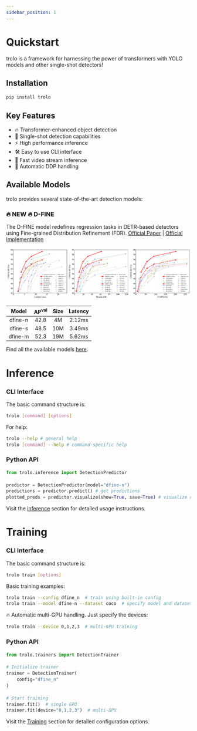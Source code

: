 ```yaml
---
sidebar_position: 1
---
```


# Quickstart

trolo is a framework for harnessing the power of transformers with YOLO models and other single-shot detectors!

## Installation

```bash
pip install trolo
```

## Key Features

- 🔥 Transformer-enhanced object detection
- 🎯 Single-shot detection capabilities  
- ⚡ High performance inference
- 🛠️ Easy to use CLI interface
- 🚀 Fast video stream inference
- 🧠 Automatic DDP handling

## Available Models

trolo provides several state-of-the-art detection models:

### 🔥 NEW 🔥 D-FINE
The D-FINE model redefines regression tasks in DETR-based detectors using Fine-grained Distribution Refinement (FDR).
[Official Paper](https://arxiv.org/abs/2410.13842) | [Official Implementation](https://github.com/Peterande/D-FINE)

![D-FINE Stats](https://raw.githubusercontent.com/Peterande/storage/master/figs/stats_padded.png)

| Model | AP<sup>val</sup> | Size | Latency |
|:---:|:---:|:---:|:---:|
| dfine-n | 42.8 | 4M | 2.12ms |
| dfine-s | 48.5 | 10M | 3.49ms |
| dfine-m | 52.3 | 19M | 5.62ms |

Find all the available models [here](/models/index.md).

# Inference

### CLI Interface

The basic command structure is:

```bash
trolo [command] [options]
```

For help:
```bash
trolo --help # general help
trolo [command] --help # command-specific help
```

### Python API

```python
from trolo.inference import DetectionPredictor

predictor = DetectionPredictor(model="dfine-n")
predictions = predictor.predict() # get predictions
plotted_preds = predictor.visualize(show=True, save=True) # visualize outputs
```

Visit the [inference](/features/inference) section for detailed usage instructions.


# Training

### CLI Interface

The basic command structure is:

```bash
trolo train [options]
```

Basic training examples:
```bash
trolo train --config dfine_n  # train using built-in config
trolo train --model dfine-n --dataset coco  # specify model and dataset separately
```

🔥 Automatic multi-GPU handling. Just specify the devices:
```bash
trolo train --device 0,1,2,3  # multi-GPU training
```

### Python API

```python
from trolo.trainers import DetectionTrainer

# Initialize trainer
trainer = DetectionTrainer(
    config="dfine_n"
)

# Start training
trainer.fit()  # single GPU
trainer.fit(device="0,1,2,3")  # multi-GPU
```

Visit the [Training](/features/training) section for detailed configuration options.

